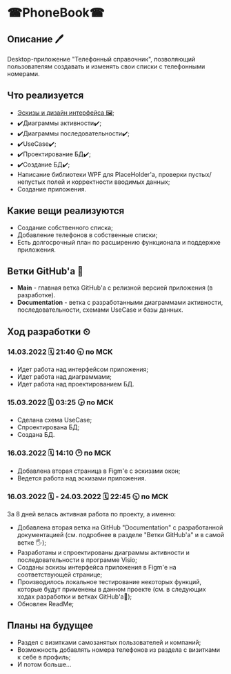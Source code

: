 # ☎PhoneBook☎

## Описание 🖊️

Desktop-приложение "Телефонный справочник", позволяющий пользователям создавать и изменять свои списки с телефонными номерами.

## Что реализуется

+ [Эскизы и дизайн интерфейса 🖼️](https://www.figma.com/file/4H0BtWSOBV26zs5FG6DG99/PhoneBook?node-id=147%3A44);
+ ✔️Диаграммы активности✔️;
+ ✔️Диаграммы последовательности✔️;
+ ✔️UseCase✔️;
+ ✔️Проектирование БД✔️;
+ ✔️Создание БД✔️;
+ Написание библиотеки WPF для PlaceHolder'а, проверки пустых/непустых полей и корректности вводимых данных;
+ Создание приложения.

## Какие вещи реализуются

+ Создание собственного списка;
+ Добавление телефонов в собственные списки;
+ Есть долгосрочный план по расширению функционала и поддержке приложения.

## Ветки GitHub'a 🌳

+ **Main** - главная ветка GitHub'а с релизной версией приложения (в разработке).
+ **Documentation** - ветка с разработанными диаграммами активности, последовательности, схемами UseCase и базы данных.

## Ход разработки ⏲

### 14.03.2022 🗓️ 21:40 🕤 по МСК

+ Идет работа над интерфейсом приложения;
+ Идет работа над диаграммами;
+ Идет работа над проектированием БД.

### 15.03.2022 🗓️ 03:25 🕞 по МСК

+ Сделана схема UseCase;
+ Спроектирована БД;
+ Создана БД.

### 16.03.2022 🗓️ 14:10 🕑 по МСК

+ Добавлена вторая страница в Figm'е с эскизами окон;
+ Ведется работа над эскизами приложения.

### 16.03.2022 🗓️ - 24.03.2022 🗓️ 22:45 🕥 по МСК

За 8 дней велась активная работа по проекту, а именно:
+ Добавлена вторая ветка на GitHub "Documentation" с разработанной документацией (см. подробнее в разделе "Ветки GitHub'а" и в самой ветке 🖐️);
+ Разработаны и спроектированы диаграммы активности и последовательности в программе Visio;
+ Созданы эскизы интерфейса приложения в Figm'е на соответствующей странице;
+ Производилось локальное тестирование некоторых функций, которые будут применены в данном проекте (см. в следующих ходах разработки и ветках GitHub'a🙂);
+ Обновлен ReadMe;

## Планы на будущее
+ Раздел с визитками самозанятых пользователей и компаний;
+ Возможность добавлять номера телефонов из раздела с визитками к себе в профиль;
+ И потом больше...
